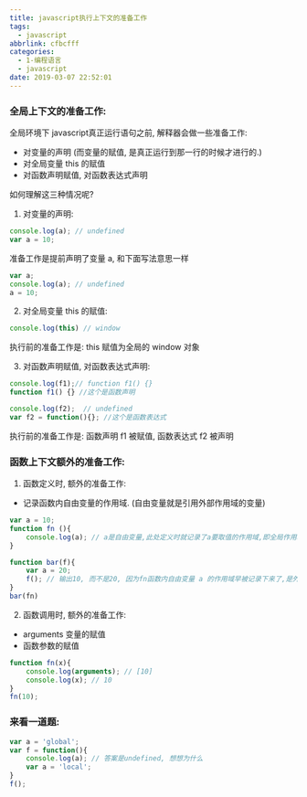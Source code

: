 ```yaml
---
title: javascript执行上下文的准备工作
tags:
  - javascript
abbrlink: cfbcfff
categories:
  - 1-编程语言
  - javascript
date: 2019-03-07 22:52:01
---
```




### 全局上下文的准备工作:

全局环境下 javascript真正运行语句之前, 解释器会做一些准备工作:

- 对变量的声明 (而变量的赋值, 是真正运行到那一行的时候才进行的.)
- 对全局变量 this 的赋值
- 对函数声明赋值, 对函数表达式声明



如何理解这三种情况呢?

1. 对变量的声明:

```javascript
console.log(a); // undefined
var a = 10;
```

准备工作是提前声明了变量 a, 和下面写法意思一样

```javascript
var a; 
console.log(a); // undefined
a = 10;
```

<!-- more -->

2. 对全局变量 this 的赋值:

```javascript
console.log(this) // window
```

执行前的准备工作是:  this 赋值为全局的 window 对象



3. 对函数声明赋值, 对函数表达式声明:

```javascript
console.log(f1);// function f1() {}
function f1() {} //这个是函数声明

console.log(f2);  // undefined
var f2 = function(){}; //这个是函数表达式
```

执行前的准备工作是:  函数声明 f1 被赋值, 函数表达式 f2 被声明



### 函数上下文额外的准备工作:

1. 函数定义时, 额外的准备工作:

- 记录函数内自由变量的作用域.  (自由变量就是引用外部作用域的变量)

```javascript
var a = 10;
function fn (){
    console.log(a); // a是自由变量,此处定义时就记录了a要取值的作用域,即全局作用域
}

function bar(f){
    var a = 20;
    f(); // 输出10, 而不是20, 因为fn函数内自由变量 a 的作用域早被记录下来了,是外面的10
}
bar(fn)
```



2. 函数调用时, 额外的准备工作:

- arguments 变量的赋值
- 函数参数的赋值

```javascript
function fn(x){
    console.log(arguments); // [10]
    console.log(x); // 10
}
fn(10);
```



### 来看一道题:

```javascript
var a = 'global';
var f = function(){
    console.log(a); // 答案是undefined, 想想为什么
    var a = 'local';
}
f();
```

